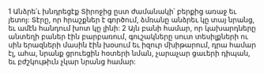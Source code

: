 1 Անձրե՛ւ խնդրեցէք Տիրոջից ըստ ժամանակի՝
բերքից առաջ եւ յետոյ:
Տէրը, որ հրաշքներ է գործում,
ձմռանը անձրեւ կը տայ նրանց,
եւ ամէն հանդում խոտ կը լինի:
2 Այն բանի համար, որ կախարդները անտեղի բաներ էին բարբառում,
գուշակները սուտ տեսիլքների ու սին երազների մասին էին խօսում
եւ իզուր մխիթարում,
դրա համար էլ, ահա, նրանք ցրուեցին հօտերի նման,
չարաչար ցաւերի դիպան,
եւ բժշկութիւն չկար նրանց համար:
